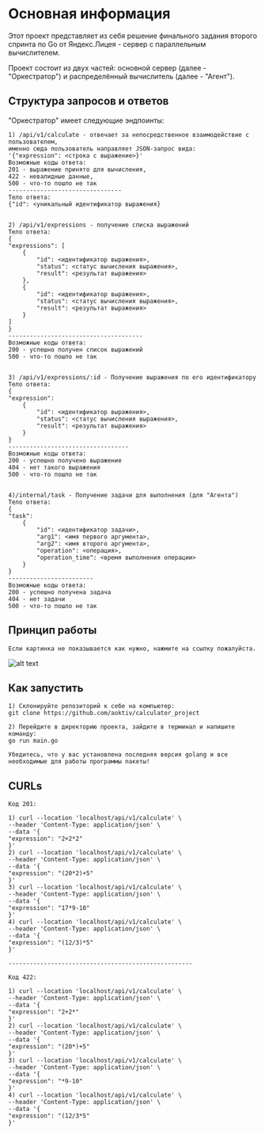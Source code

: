 
# Основная информация

Этот проект представляет из себя решение финального задания второго спринта по Go от Яндекс.Лицея - сервер с параллельным вычислителем. 

Проект состоит из двух частей: основной сервер (далее - "Оркестратор") и распределённый вычислитель (далее - "Агент"). 




## Структура запросов и ответов

"Оркестратор" имеет следующие эндпоинты:

    1) /api/v1/calculate - отвечает за непосредственное взаимодействие с пользователем,
    именно сюда пользователь направляет JSON-запрос вида:
    '{"expression": <строка с выражение>}'
    Возможные коды ответа:
    201 - выражение принято для вычисления, 
    422 - невалидные данные, 
    500 - что-то пошло не так
    --------------------------------
    Тело ответа:
    {"id": <уникальный идентификатор выражения}


    2) /api/v1/expressions - получение списка выражений
    Тело ответа:
    {
    "expressions": [
        {
            "id": <идентификатор выражения>,
            "status": <статус вычисления выражения>,
            "result": <результат выражения>
        },
        {
            "id": <идентификатор выражения>,
            "status": <статус вычисления выражения>,
            "result": <результат выражения>
        }
    ]
    }
    --------------------------------------
    Возможные коды ответа:
    200 - успешно получен список выражений
    500 - что-то пошло не так


    3) /api/v1/expressions/:id - Получение выражения по его идентификатору
    Тело ответа:
    {
    "expression":
        {
            "id": <идентификатор выражения>,
            "status": <статус вычисления выражения>,
            "result": <результат выражения>
        }
    }
    ----------------------------------
    Возможные коды ответа:
    200 - успешно получено выражение
    404 - нет такого выражения
    500 - что-то пошло не так


    4)/internal/task - Получение задачи для выполнения (для "Агента")
    Тело ответа:
    {
    "task":
        {
            "id": <идентификатор задачи>,
            "arg1": <имя первого аргумента>,
            "arg2": <имя второго аргумента>,
            "operation": <операция>,
            "operation_time": <время выполнения операции>
        }
    }
    ------------------------
    Возможные коды ответа:
    200 - успешно получена задача
    404 - нет задачи
    500 - что-то пошло не так

## Принцип работы

    Если картинка не показывается как нужно, нажмите на ссылку пожалуйста.

![alt text](https://github.com/aoktiv/calculator_project/tree/main/source/scheme.png)


## Как запустить

    1) Склонируйте репозиторий к себе на компьютер:
    git clone https://github.com/aoktiv/calculator_project

    2) Перейдите в директорию проекта, зайдите в терминал и напишите команду:
    go run main.go

    Убедитесь, что у вас установлена последняя версия golang и все 
    необходимые для работы программы пакеты!


## CURLs
    
    Код 201:

    1) curl --location 'localhost/api/v1/calculate' \
    --header 'Content-Type: application/json' \
    --data '{
    "expression": "2+2*2"
    }'
    2) curl --location 'localhost/api/v1/calculate' \
    --header 'Content-Type: application/json' \
    --data '{
    "expression": "(20*2)+5"
    }'
    3) curl --location 'localhost/api/v1/calculate' \
    --header 'Content-Type: application/json' \
    --data '{
    "expression": "17*9-10"
    }'
    4) curl --location 'localhost/api/v1/calculate' \
    --header 'Content-Type: application/json' \
    --data '{
    "expression": "(12/3)*5"
    }'

    ----------------------------------------------------

    Код 422:

    1) curl --location 'localhost/api/v1/calculate' \
    --header 'Content-Type: application/json' \
    --data '{
    "expression": "2+2*"
    }'
    2) curl --location 'localhost/api/v1/calculate' \
    --header 'Content-Type: application/json' \
    --data '{
    "expression": "(20*)+5"
    }'
    3) curl --location 'localhost/api/v1/calculate' \
    --header 'Content-Type: application/json' \
    --data '{
    "expression": "*9-10"
    }'
    4) curl --location 'localhost/api/v1/calculate' \
    --header 'Content-Type: application/json' \
    --data '{
    "expression": "(12/3*5"
    }'
